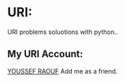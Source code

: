 # URI:

URI problems soluotions with python..

## My URI Account:

 [YOUSSEF RAOUF](https://www.urionlinejudge.com.br/judge/en/profile/300498) Add me as a friend.
